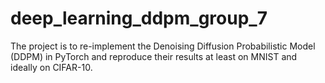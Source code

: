 # deep_learning_ddpm_group_7
The project is to re-implement the Denoising Diffusion Probabilistic Model (DDPM) in PyTorch and reproduce their results at least on MNIST and ideally on CIFAR-10.
